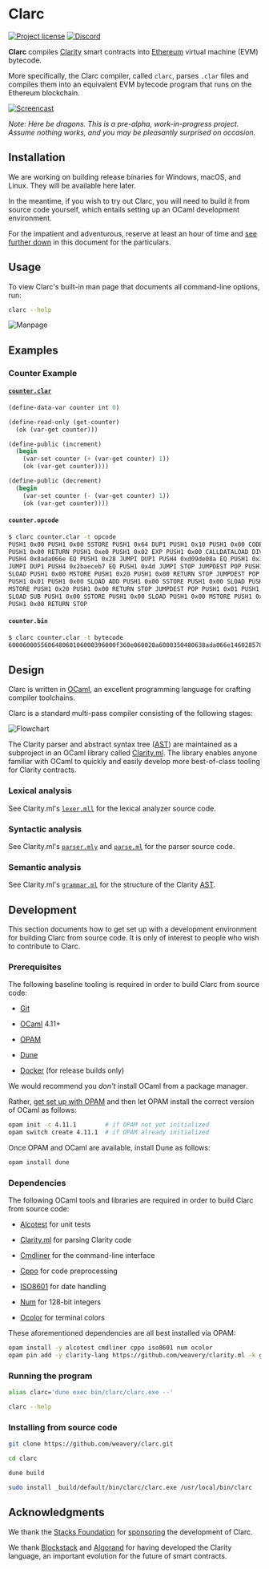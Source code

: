# Clarc

[![Project license](https://img.shields.io/badge/license-Public%20Domain-blue.svg)](https://unlicense.org)
[![Discord](https://img.shields.io/discord/755852964513579099?label=discord)](https://discord.gg/AvHRCDa)

**Clarc** compiles [Clarity] smart contracts into [Ethereum] virtual machine
(EVM) bytecode.

More specifically, the Clarc compiler, called `clarc`, parses `.clar` files and
compiles them into an equivalent EVM bytecode program that runs on the Ethereum
blockchain.

[![Screencast](https://asciinema.org/a/365265.svg)](https://asciinema.org/a/365265)

*Note: Here be dragons. This is a pre-alpha, work-in-progress
project. Assume nothing works, and you may be pleasantly surprised on
occasion.*

## Installation

We are working on building release binaries for Windows, macOS, and Linux.
They will be available here later.

In the meantime, if you wish to try out Clarc, you will need to build it from
source code yourself, which entails setting up an OCaml development
environment.

For the impatient and adventurous, reserve at least an hour of time and
[see further down](#development) in this document for the particulars.

## Usage

To view Clarc's built-in man page that documents all command-line options, run:

```bash
clarc --help
```

![Manpage](https://github.com/weavery/clarc/blob/master/etc/manpage.jpg)

## Examples

### Counter Example

#### [`counter.clar`]

```scheme
(define-data-var counter int 0)

(define-read-only (get-counter)
  (ok (var-get counter)))

(define-public (increment)
  (begin
    (var-set counter (+ (var-get counter) 1))
    (ok (var-get counter))))

(define-public (decrement)
  (begin
    (var-set counter (- (var-get counter) 1))
    (ok (var-get counter))))
```

[`counter.clar`]: https://github.com/weavery/clarc/blob/master/etc/counter.clar

#### `counter.opcode`

```bash
$ clarc counter.clar -t opcode
PUSH1 0x00 PUSH1 0x00 SSTORE PUSH1 0x64 DUP1 PUSH1 0x10 PUSH1 0x00 CODECOPY
PUSH1 0x00 RETURN PUSH1 0xe0 PUSH1 0x02 EXP PUSH1 0x00 CALLDATALOAD DIV DUP1
PUSH4 0x8ada066e EQ PUSH1 0x28 JUMPI DUP1 PUSH4 0xd09de08a EQ PUSH1 0x36
JUMPI DUP1 PUSH4 0x2baeceb7 EQ PUSH1 0x4d JUMPI STOP JUMPDEST POP PUSH1 0x00
SLOAD PUSH1 0x00 MSTORE PUSH1 0x20 PUSH1 0x00 RETURN STOP JUMPDEST POP
PUSH1 0x01 PUSH1 0x00 SLOAD ADD PUSH1 0x00 SSTORE PUSH1 0x00 SLOAD PUSH1 0x00
MSTORE PUSH1 0x20 PUSH1 0x00 RETURN STOP JUMPDEST POP PUSH1 0x01 PUSH1 0x00
SLOAD SUB PUSH1 0x00 SSTORE PUSH1 0x00 SLOAD PUSH1 0x00 MSTORE PUSH1 0x20
PUSH1 0x00 RETURN STOP
```

#### `counter.bin`

```bash
$ clarc counter.clar -t bytecode
600060005560648060106000396000f360e060020a6000350480638ada066e146028578063d09de08a1460365780632baeceb714604d57005b5060005460005260206000f3005b5060016000540160005560005460005260206000f3005b5060016000540360005560005460005260206000f300
```

## Design

Clarc is written in [OCaml], an excellent programming language for crafting
compiler toolchains.

Clarc is a standard multi-pass compiler consisting of the following stages:

![Flowchart](https://github.com/weavery/clarc/blob/master/etc/flowchart.png)

The Clarity parser and abstract syntax tree ([AST]) are maintained as a
subproject in an OCaml library called [Clarity.ml]. The library enables anyone
familiar with OCaml to quickly and easily develop more best-of-class tooling
for Clarity contracts.

### Lexical analysis

See Clarity.ml's [`lexer.mll`] for the lexical analyzer source code.

[`lexer.mll`]: https://github.com/weavery/clarity.ml/blob/master/src/lexer.mll

### Syntactic analysis

See Clarity.ml's [`parser.mly`] and [`parse.ml`] for the parser source code.

[`parse.ml`]:   https://github.com/weavery/clarity.ml/blob/master/src/parse.ml
[`parser.mly`]: https://github.com/weavery/clarity.ml/blob/master/src/parser.mly

### Semantic analysis

See Clarity.ml's [`grammar.ml`] for the structure of the Clarity [AST].

[`grammar.ml`]: https://github.com/weavery/clarity.ml/blob/master/src/grammar.ml

## Development

This section documents how to get set up with a development environment for
building Clarc from source code. It is only of interest to people who wish to
contribute to Clarc.

### Prerequisites

The following baseline tooling is required in order to build Clarc from source
code:

- [Git](https://git-scm.com/downloads)

- [OCaml] 4.11+

- [OPAM](https://opam.ocaml.org)

- [Dune](https://dune.build)

- [Docker](https://docs.docker.com/get-docker/) (for release builds only)

We would recommend you *don't* install OCaml from a package manager.

Rather, [get set up with OPAM](https://opam.ocaml.org/doc/Install.html) and
then let OPAM install the correct version of OCaml as follows:

```bash
opam init -c 4.11.1        # if OPAM not yet initialized
opam switch create 4.11.1  # if OPAM already initialized
```

Once OPAM and OCaml are available, install Dune as follows:

```bash
opam install dune
```

### Dependencies

The following OCaml tools and libraries are required in order to build
Clarc from source code:

- [Alcotest](https://opam.ocaml.org/packages/alcotest/)
  for unit tests

- [Clarity.ml] for parsing Clarity code

- [Cmdliner](https://opam.ocaml.org/packages/cmdliner/)
  for the command-line interface

- [Cppo](https://opam.ocaml.org/packages/cppo/)
  for code preprocessing

- [ISO8601](https://opam.ocaml.org/packages/ISO8601/)
  for date handling

- [Num](https://opam.ocaml.org/packages/num/)
  for 128-bit integers

- [Ocolor](https://opam.ocaml.org/packages/ocolor/)
  for terminal colors

These aforementioned dependencies are all best installed via OPAM:

```bash
opam install -y alcotest cmdliner cppo iso8601 num ocolor
opam pin add -y clarity-lang https://github.com/weavery/clarity.ml -k git
```

### Running the program

```bash
alias clarc='dune exec bin/clarc/clarc.exe --'

clarc --help
```

### Installing from source code

```bash
git clone https://github.com/weavery/clarc.git

cd clarc

dune build

sudo install _build/default/bin/clarc/clarc.exe /usr/local/bin/clarc
```

## Acknowledgments

We thank the [Stacks Foundation] for [sponsoring] the development of Clarc.

We thank [Blockstack] and [Algorand] for having developed the Clarity language,
an important evolution for the future of smart contracts.

[Algorand]:          https://algorand.com
[AST]:               https://en.wikipedia.org/wiki/Abstract_syntax_tree
[Blockstack]:        https://blockstack.org
[Clarity]:           https://clarity-lang.org
[Clarity.js]:        https://github.com/weavery/clarity.js
[Clarity.ml]:        https://github.com/weavery/clarity.ml
[Ethereum]:          https://ethereum.org
[IR]:                https://en.wikipedia.org/wiki/Intermediate_representation
[OCaml]:             https://ocaml.org
[sponsoring]:        https://github.com/stacksgov/Stacks-Grants/issues/16
[Stacks Foundation]: https://stacks.org
